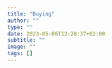 ```yaml
---
title: "Buying"
author: ""
type: ""
date: 2023-05-06T12:20:37+02:00
subtitle: ""
image: ""
tags: []
---
```

